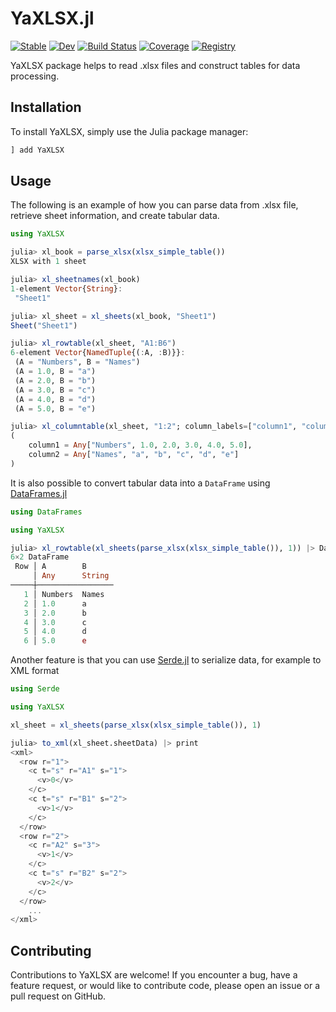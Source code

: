 # YaXLSX.jl

[![Stable](https://img.shields.io/badge/docs-stable-blue.svg)](https://AlexKlo.github.io/YaXLSX.jl/stable/)
[![Dev](https://img.shields.io/badge/docs-dev-blue.svg)](https://AlexKlo.github.io/YaXLSX.jl/dev/)
[![Build Status](https://github.com/AlexKlo/YaXLSX.jl/actions/workflows/CI.yml/badge.svg?branch=master)](https://github.com/AlexKlo/YaXLSX.jl/actions/workflows/CI.yml?query=branch%3Amaster)
[![Coverage](https://codecov.io/gh/AlexKlo/YaXLSX.jl/branch/master/graph/badge.svg)](https://codecov.io/gh/AlexKlo/YaXLSX.jl)
[![Registry](https://img.shields.io/badge/registry-General-4063d8)](https://github.com/JuliaRegistries/General)

YaXLSX package helps to read .xlsx files and construct tables for data processing.

## Installation

To install YaXLSX, simply use the Julia package manager:

```julia
] add YaXLSX
```

## Usage

The following is an example of how you can parse data from .xlsx file, retrieve sheet information, and create tabular data.

```julia
using YaXLSX

julia> xl_book = parse_xlsx(xlsx_simple_table())
XLSX with 1 sheet

julia> xl_sheetnames(xl_book)
1-element Vector{String}:
 "Sheet1"

julia> xl_sheet = xl_sheets(xl_book, "Sheet1")
Sheet("Sheet1")

julia> xl_rowtable(xl_sheet, "A1:B6")
6-element Vector{NamedTuple{(:A, :B)}}:
 (A = "Numbers", B = "Names")
 (A = 1.0, B = "a")
 (A = 2.0, B = "b")
 (A = 3.0, B = "c")
 (A = 4.0, B = "d")
 (A = 5.0, B = "e")

julia> xl_columntable(xl_sheet, "1:2"; column_labels=["column1", "column2"])
(
    column1 = Any["Numbers", 1.0, 2.0, 3.0, 4.0, 5.0], 
    column2 = Any["Names", "a", "b", "c", "d", "e"]
)
```

It is also possible to convert tabular data into a `DataFrame` using [DataFrames.jl](https://dataframes.juliadata.org/stable/)

```julia
using DataFrames

using YaXLSX

julia> xl_rowtable(xl_sheets(parse_xlsx(xlsx_simple_table()), 1)) |> DataFrame
6×2 DataFrame
 Row │ A        B
     │ Any      String
─────┼─────────────────
   1 │ Numbers  Names
   2 │ 1.0      a
   3 │ 2.0      b
   4 │ 3.0      c
   5 │ 4.0      d
   6 │ 5.0      e
```

Another feature is that you can use [Serde.jl](https://bhftbootcamp.github.io/Serde.jl/stable/) to serialize data, for example to XML format

```julia
using Serde

using YaXLSX

xl_sheet = xl_sheets(parse_xlsx(xlsx_simple_table()), 1)

julia> to_xml(xl_sheet.sheetData) |> print
<xml>
  <row r="1">
    <c t="s" r="A1" s="1">
      <v>0</v>
    </c>
    <c t="s" r="B1" s="2">
      <v>1</v>
    </c>
  </row>
  <row r="2">
    <c r="A2" s="3">
      <v>1</v>
    </c>
    <c t="s" r="B2" s="2">
      <v>2</v>
    </c>
  </row>
    ...
</xml>
```

## Contributing

Contributions to YaXLSX are welcome! If you encounter a bug, have a feature request, or would like to contribute code, please open an issue or a pull request on GitHub.
